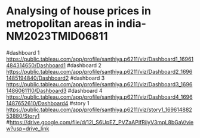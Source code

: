 # Analysing of house prices in metropolitan areas in india-NM2023TMID06811
#dashboard 1 https://public.tableau.com/app/profile/santhiya.p6211/viz/Dashboard1_16961484314650/Dashboard1
#dashboard 2 https://public.tableau.com/app/profile/santhiya.p6211/viz/Dashboard2_16961485194840/Dashboard2
#dashboard 3 https://public.tableau.com/app/profile/santhiya.p6211/viz/Dashboard3_16961486061110/Dashboard3
#dashboard 4 https://public.tableau.com/app/profile/santhiya.p6211/viz/Dashboard4_16961487652610/Dashboard4
#story 1 https://public.tableau.com/app/profile/santhiya.p6211/viz/story1_16961488253880/Story1
#https://drive.google.com/file/d/12l_S6UpEZ_PVZaAPifRiiyV3mpL8bGaV/view?usp=drive_link
